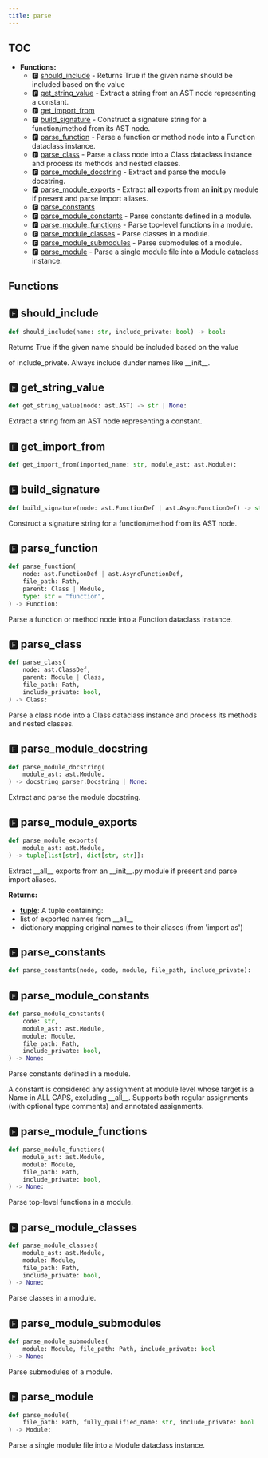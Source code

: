 ```yaml
---
title: parse
---
```


## TOC

- **Functions:**
  - 🅵 [should\_include](#🅵-should_include) - Returns True if the given name should be included based on the value
  - 🅵 [get\_string\_value](#🅵-get_string_value) - Extract a string from an AST node representing a constant.
  - 🅵 [get\_import\_from](#🅵-get_import_from)
  - 🅵 [build\_signature](#🅵-build_signature) - Construct a signature string for a function/method from its AST node.
  - 🅵 [parse\_function](#🅵-parse_function) - Parse a function or method node into a Function dataclass instance.
  - 🅵 [parse\_class](#🅵-parse_class) - Parse a class node into a Class dataclass instance and process its methods and nested classes.
  - 🅵 [parse\_module\_docstring](#🅵-parse_module_docstring) - Extract and parse the module docstring.
  - 🅵 [parse\_module\_exports](#🅵-parse_module_exports) - Extract __all__ exports from an __init__.py module if present and parse import aliases.
  - 🅵 [parse\_constants](#🅵-parse_constants)
  - 🅵 [parse\_module\_constants](#🅵-parse_module_constants) - Parse constants defined in a module.
  - 🅵 [parse\_module\_functions](#🅵-parse_module_functions) - Parse top-level functions in a module.
  - 🅵 [parse\_module\_classes](#🅵-parse_module_classes) - Parse classes in a module.
  - 🅵 [parse\_module\_submodules](#🅵-parse_module_submodules) - Parse submodules of a module.
  - 🅵 [parse\_module](#🅵-parse_module) - Parse a single module file into a Module dataclass instance.

## Functions

## 🅵 should\_include

```python
def should_include(name: str, include_private: bool) -> bool:
```

Returns True if the given name should be included based on the value

of include\_private. Always include dunder names like \_\_init\_\_.
## 🅵 get\_string\_value

```python
def get_string_value(node: ast.AST) -> str | None:
```

Extract a string from an AST node representing a constant.
## 🅵 get\_import\_from

```python
def get_import_from(imported_name: str, module_ast: ast.Module):
```
## 🅵 build\_signature

```python
def build_signature(node: ast.FunctionDef | ast.AsyncFunctionDef) -> str:
```

Construct a signature string for a function/method from its AST node.
## 🅵 parse\_function

```python
def parse_function(
    node: ast.FunctionDef | ast.AsyncFunctionDef,
    file_path: Path,
    parent: Class | Module,
    type: str = "function",
) -> Function:
```

Parse a function or method node into a Function dataclass instance.
## 🅵 parse\_class

```python
def parse_class(
    node: ast.ClassDef,
    parent: Module | Class,
    file_path: Path,
    include_private: bool,
) -> Class:
```

Parse a class node into a Class dataclass instance and process its methods and nested classes.
## 🅵 parse\_module\_docstring

```python
def parse_module_docstring(
    module_ast: ast.Module,
) -> docstring_parser.Docstring | None:
```

Extract and parse the module docstring.
## 🅵 parse\_module\_exports

```python
def parse_module_exports(
    module_ast: ast.Module,
) -> tuple[list[str], dict[str, str]]:
```

Extract \_\_all\_\_ exports from an \_\_init\_\_.py module if present and parse import aliases.

**Returns:**

- **[tuple](https://docs.python.org/3/library/stdtypes.html#tuples)**: A tuple containing:
- list of exported names from \_\_all\_\_
- dictionary mapping original names to their aliases \(from 'import as'\)
## 🅵 parse\_constants

```python
def parse_constants(node, code, module, file_path, include_private):
```
## 🅵 parse\_module\_constants

```python
def parse_module_constants(
    code: str,
    module_ast: ast.Module,
    module: Module,
    file_path: Path,
    include_private: bool,
) -> None:
```

Parse constants defined in a module.

A constant is considered any assignment at module level whose target is a Name in ALL CAPS,
excluding \_\_all\_\_. Supports both regular assignments \(with optional type comments\)
and annotated assignments.
## 🅵 parse\_module\_functions

```python
def parse_module_functions(
    module_ast: ast.Module,
    module: Module,
    file_path: Path,
    include_private: bool,
) -> None:
```

Parse top-level functions in a module.
## 🅵 parse\_module\_classes

```python
def parse_module_classes(
    module_ast: ast.Module,
    module: Module,
    file_path: Path,
    include_private: bool,
) -> None:
```

Parse classes in a module.
## 🅵 parse\_module\_submodules

```python
def parse_module_submodules(
    module: Module, file_path: Path, include_private: bool
) -> None:
```

Parse submodules of a module.
## 🅵 parse\_module

```python
def parse_module(
    file_path: Path, fully_qualified_name: str, include_private: bool
) -> Module:
```

Parse a single module file into a Module dataclass instance.
